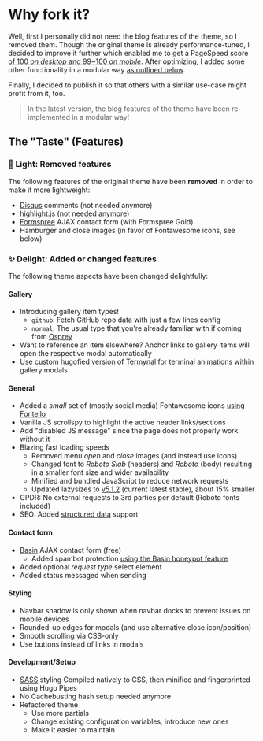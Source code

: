# Why fork it?

Well, first I personally did not need the blog features of the theme, so I removed them.
Though the original theme is already performance-tuned, I decided to improve it further which enabled me to get a PageSpeed score [of 100 *on desktop* and 99~100 *on mobile*](https://developers.google.com/speed/pagespeed/insights/?url=https%3A%2F%2Fkdevo.github.io). After optimizing, I added some other functionality in a modular way [as outlined below](#the-taste-features).

Finally, I decided to publish it so that others with a similar use-case might profit from it, too.

> In the latest version, the blog features of the theme have been re-implemented in a modular way!

## The "Taste" (Features)

### :low_brightness: Light: **Removed** features

The following features of the original theme have been **removed** in order to make it more lightweight:

- [Disqus](https://disqus.com) comments (not needed anymore)
- highlight.js (not needed anymore)
- [Formspree](https://formspree.io) AJAX contact form (with Formspree Gold)
- Hamburger and close images (in favor of Fontawesome icons, see below)

### :sparkles: Delight: **Added** or **changed** features

The following theme aspects have been changed delightfully:

#### Gallery
* Introducing gallery item types!
    * `github`: Fetch GitHub repo data with just a few lines config
    * `normal`: The usual type that you're already familiar with if coming from [Osprey](https://github.com/tomanistor/osprey)
* Want to reference an item elsewhere? Anchor links to gallery items will open the respective modal automatically
* Use custom hugofied version of [Termynal](https://github.com/ines/termynal/) for terminal animations within gallery modals

#### General
* Added a *small* set of (mostly social media) Fontawesome icons [using Fontello](http://fontello.com/)
* Vanilla JS scrollspy to highlight the active header links/sections
* Add "disabled JS message" since the page does not properly work without it
* Blazing fast loading speeds
  * Removed menu *open* and *close* images (and instead use icons)
  * Changed font to *Roboto Slab* (headers) and *Roboto* (body) resulting in a smaller font size and wider availability
  * Minified and bundled JavaScript to reduce network requests
  * Updated lazysizes to [v5.1.2](https://github.com/aFarkas/lazysizes/releases/tag/5.1.2) (current latest stable), about 15% smaller
* GPDR: No external requests to 3rd parties per default (Roboto fonts included)
* SEO: Added [structured data](https://developers.google.com/search/docs/guides/intro-structured-data) support

#### Contact form
* [Basin](https://usebasin.com/) AJAX contact form (free)
  * Added spambot protection [using the Basin honeypot feature](https://usebasin.com/docs/features/spam-filtering)
* Added optional *request type* select element
* Added status messaged when sending

#### Styling
* Navbar shadow is only shown when navbar docks to prevent issues on mobile devices
* Rounded-up edges for modals (and use alternative close icon/position)
* Smooth scrolling via CSS-only
* Use buttons instead of links in modals

#### Development/Setup
* [SASS](http://sass-lang.com/) styling Compiled natively to CSS, then minified and fingerprinted using Hugo Pipes
* No Cachebusting hash setup needed anymore
* Refactored theme
    * Use more partials
    * Change existing configuration variables, introduce new ones
    * Make it easier to maintain